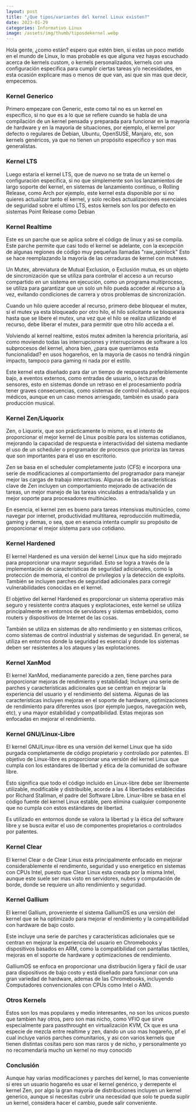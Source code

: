 ```yaml
---
layout: post
title: "¿Que tipos/variantes del kernel Linux existen?"
date: 2023-01-29
categories: Informativo Linux
image: /assets/img/thumb/tiposdekernel.webp
---
```


Hola gente, ¿como están? espero que estén bien, si estas un poco metido en el mundo de Linux, lo mas probable es que alguna vez hayas escuchado acerca de kernels custom, o kernels personalizados, kernels con una configuración especifica para cumplir ciertas tareas y/o necesidades, en esta ocasión explicare mas o menos de que van, asi que sin mas que decir, empecemos.

### Kernel Generico

Primero empezare con Generic, este como tal no es un kernel en especifico, si no que es a lo que se refiere cuando se habla de una compilación de un kernel pensada y preparada para funcionar en la mayoría de hardware y en la mayoría de situaciones, por ejemplo, el kernel por defecto o regulares de Debian, Ubuntu, OpenSUSE, Manjaro, etc, son kernels genéricos, ya que no tienen un propósito especifico y son mas generalistas.

### Kernel LTS

Luego estaría el kernel LTS, que de nuevo no se trata de un kernel o configuración especifica, si no que simplemente son los lanzamientos de largo soporte del kernel, en sistemas de lanzamiento continuo, o Rolling Release, como Arch por ejemplo, este kernel esta disponible por si no quieres actualizar tanto el kernel, y solo recibes actualizaciones esenciales de seguridad sobre el ultimo LTS, estos kernels son los por defecto en sistemas Point Release como Debian

### Kernel Realtime

Este es un parche que se aplica sobre el código de linux y asi se compila. Este parche permite que casi todo el kernel se adelante, con la excepción de algunas regiones de código muy pequeñas llamadas "raw_spinlock" Esto se hace reemplazando la mayoría de las cerraduras de kernel con mutexes.

Un Mutex, abreviatura de Mutual Exclusion, o Exclusión mutua, es un objeto de sincronización que se utiliza para controlar el acceso a un recurso compartido en un sistema en ejecución, como un programa multiproceso, se utiliza para  garantizar que un solo un hilo pueda acceder al recurso a la vez, evitando condiciones de carrera y otros problemas de sincronización.

Cuando un hilo quiere acceder al recurso, primero debe bloquear el mutex, si el mutex ya esta bloqueado por otro hilo, el hilo  solicitante se bloqueara hasta que se libere el mutex, una vez que el hilo se realiza utilizando  el recurso, debe liberar el mutex, para permitir que otro hilo acceda a el.

Volviendo al kernel realtime, estos mutex admiten la herencia prioritaria, así como moviendo todas las interrupciones y interrupciones de software a los subprocesos del kernel, ahora bien, ¿para que querríamos esta funcionalidad? en usos hogareños, en la mayoría de casos no tendrá ningún impacto, tampoco para gaming ni nada por el estilo.

Este kernel esta diseñado para dar un tiempo de respuesta preferiblemente bajo, a eventos externos, como entradas de usuario, o lecturas de sensores, esto en sistemas donde un retraso en el procesamiento podría tener graves consecuencias, como sistemas de control industrial, o equipos médicos, aunque en un caso menos arriesgado, también es usado para producción musical. 

### Kernel Zen/Liquorix

Zen, o Liquorix, que son prácticamente lo mismo, es el intento de proporcionar el mejor kernel de Linux posible para los sistemas cotidianos, mejorando la capacidad de respuesta e interactividad del sistema mediante el uso de un scheduler o programador de procesos que prioriza las tareas que son importantes 
para el uso en escritorio.

Zen se basa en el scheduler completamente justo (CFS) e incorpora una serie de modificaciones al comportamiento del programador para manejar mejor las cargas de trabajo interactivas. Algunas de las características clave de Zen incluyen un comportamiento mejorado de activación de tareas, un mejor manejo de las tareas vinculadas a entrada/salida y un mejor soporte para procesadores multinúcleo. 

En esencia, el kernel zen es bueno para tareas intensivas multinúcleo, como navegar por internet, productividad multitarea, reproducción multimedia, gaming y demas, o sea, que en esencia intenta cumplir su propósito de  proporcionar el mejor sistema para uso cotidiano.

### Kernel Hardened

El kernel Hardened es una versión del kernel Linux que ha sido mejorado para proporcionar una mayor seguridad. Esto se logra a través de la implementación de características de seguridad adicionales, como la protección de memoria, el control de privilegios y la detección de exploits. También se incluyen parches de seguridad adicionales para corregir vulnerabilidades conocidas en el kernel.

El objetivo del kernel Hardened es proporcionar un sistema operativo más seguro y resistente contra ataques y  explotaciones, este kernel se utiliza principalmente en entornos de servidores y sistemas  embebidos, como routers y dispositivos de Internet de las cosas.

También se utiliza en sistemas de alto rendimiento y en sistemas críticos, como sistemas de control industrial y  sistemas de seguridad. En general, se utiliza en entornos donde la seguridad es esencial y donde los sistemas deben ser resistentes a los ataques y las explotaciones.

### Kernel XanMod

El kernel XanMod, medianamente parecido a zen, tiene parches para proporcionar mejoras de rendimiento y estabilidad; Incluye una serie de parches y características adicionales que se centran en mejorar la experiencia del usuario y el  rendimiento del sistema. Algunas de las características incluyen mejoras
en el soporte de hardware, optimizaciones de rendimiento para diferentes usos (por ejemplo juegos, navegación web, etc), y una mayor estabilidad y compatibilidad.  Estas mejoras son enfocadas en mejorar el rendimiento.

### Kernel GNU/Linux-Libre

El kernel GNU/Linux-libre es una versión del kernel Linux que ha sido purgada completamente de código propietario y controlado por patentes. El objetivo de Linux-libre es proporcionar una versión del kernel Linux que cumpla con los estándares de libertad y ética de la comunidad de software libre.

Esto significa que todo el código incluido en Linux-libre debe ser libremente utilizable, modificable y distribuible, acorde a las 4 libertades establecidas por Richard Stallman, el padre del Software Libre. Linux-libre se basa en el código fuente del kernel Linux estable, pero elimina cualquier componente que no cumpla con estos estándares de libertad.

Es utilizado en entornos donde se valora la libertad y la ética del software libre y se busca evitar el uso de componentes propietarios o controlados por patentes.

### Kernel Clear

El kernel Clear o de Clear Linux esta principalmente enfocado en mejorar considerablemente el rendimento, seguridad y uso energetico en sistemas con CPUs Intel, puesto que Clear Linux esta creada por la misma Intel, aunque este suele ser mas visto en servidores, nubes y computación de borde, donde se requiere un alto rendimiento y seguridad.

### Kernel Gallium

El kernel Gallium, proveniente el sistema GalliumOS es una versión del kernel que se ha optimizado para mejorar el rendimiento y la compatibilidad con hardware de bajo costo.

Este incluye una serie de parches y características adicionales que se centran en mejorar la experiencia del usuario en Chromebooks y dispositivos basados en ARM, como la compatibilidad con pantallas táctiles, mejoras en el soporte de hardware y optimizaciones de rendimiento.

GalliumOS se enfoca en proporcionar una distribución ligera y fácil de usar para dispositivos de bajo costo y está diseñado para funcionar con una gran variedad de hardware, ademas de las Chromebooks, incluyendo  Computadores convencionales con CPUs como Intel o AMD.

### Otros Kernels

Estos son los mas populares y medio interesantes, no son los unicos puesto que tambien hay otros, pero son mas nicho, como VFIO que sirve especialmente
para passthrought en virtualización KVM, Ck que es una especie de mezcla entre realtime y zen, dando un uso mas hogareño, pf el cual incluye varios parches comunitarios, y asi con varios kernels que tienen distintas cositas pero son mas raros y de nicho, y  personalmente yo no recomendaría mucho un kernel no muy conocido

### Conclusión

Aunque hay varias modificaciones y parches del kernel, lo mas conveniente si eres un usuario hogareño es usar el kernel genérico, y derrepente el kernel Zen, por algo la gran mayoría de distribuciones incluyen un kernel generico, aunque si necesitas cubrir una necesidad que solo te pueda suplir un kernel, considera hacer el cambio, puede salir conveniente.